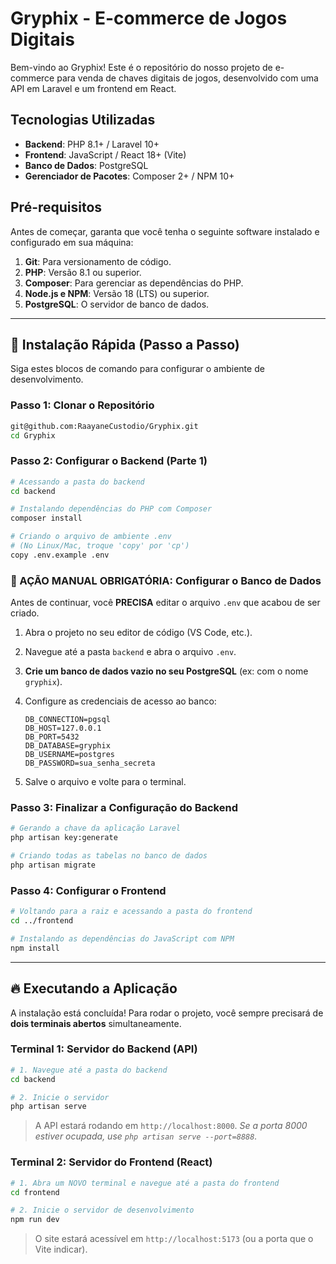 # Gryphix - E-commerce de Jogos Digitais

Bem-vindo ao Gryphix! Este é o repositório do nosso projeto de e-commerce para venda de chaves digitais de jogos, desenvolvido com uma API em Laravel e um frontend em React.

## Tecnologias Utilizadas

* **Backend**: PHP 8.1+ / Laravel 10+
* **Frontend**: JavaScript / React 18+ (Vite)
* **Banco de Dados**: PostgreSQL
* **Gerenciador de Pacotes**: Composer 2+ / NPM 10+

## Pré-requisitos

Antes de começar, garanta que você tenha o seguinte software instalado e configurado em sua máquina:

1.  **Git**: Para versionamento de código.
2.  **PHP**: Versão 8.1 ou superior.
3.  **Composer**: Para gerenciar as dependências do PHP.
4.  **Node.js e NPM**: Versão 18 (LTS) ou superior.
5.  **PostgreSQL**: O servidor de banco de dados.

---

## 🚀 Instalação Rápida (Passo a Passo)

Siga estes blocos de comando para configurar o ambiente de desenvolvimento.

### Passo 1: Clonar o Repositório

```bash
git@github.com:RaayaneCustodio/Gryphix.git
cd Gryphix
```

### Passo 2: Configurar o Backend (Parte 1)

```bash
# Acessando a pasta do backend
cd backend

# Instalando dependências do PHP com Composer
composer install

# Criando o arquivo de ambiente .env
# (No Linux/Mac, troque 'copy' por 'cp')
copy .env.example .env
```

### 🛑 AÇÃO MANUAL OBRIGATÓRIA: Configurar o Banco de Dados

Antes de continuar, você **PRECISA** editar o arquivo `.env` que acabou de ser criado.

1.  Abra o projeto no seu editor de código (VS Code, etc.).
2.  Navegue até a pasta `backend` e abra o arquivo `.env`.
3.  **Crie um banco de dados vazio no seu PostgreSQL** (ex: com o nome `gryphix`).
4.  Configure as credenciais de acesso ao banco:

    ```env
    DB_CONNECTION=pgsql
    DB_HOST=127.0.0.1
    DB_PORT=5432
    DB_DATABASE=gryphix
    DB_USERNAME=postgres
    DB_PASSWORD=sua_senha_secreta
    ```
5.  Salve o arquivo e volte para o terminal.

### Passo 3: Finalizar a Configuração do Backend

```bash
# Gerando a chave da aplicação Laravel
php artisan key:generate

# Criando todas as tabelas no banco de dados
php artisan migrate
```

### Passo 4: Configurar o Frontend

```bash
# Voltando para a raiz e acessando a pasta do frontend
cd ../frontend

# Instalando as dependências do JavaScript com NPM
npm install
```

---

## 🔥 Executando a Aplicação

A instalação está concluída! Para rodar o projeto, você sempre precisará de **dois terminais abertos** simultaneamente.

### Terminal 1: Servidor do Backend (API)

```bash
# 1. Navegue até a pasta do backend
cd backend

# 2. Inicie o servidor
php artisan serve
```
> A API estará rodando em `http://localhost:8000`.
> *Se a porta 8000 estiver ocupada, use `php artisan serve --port=8888`.*

### Terminal 2: Servidor do Frontend (React)

```bash
# 1. Abra um NOVO terminal e navegue até a pasta do frontend
cd frontend

# 2. Inicie o servidor de desenvolvimento
npm run dev
```
> O site estará acessível em `http://localhost:5173` (ou a porta que o Vite indicar).
